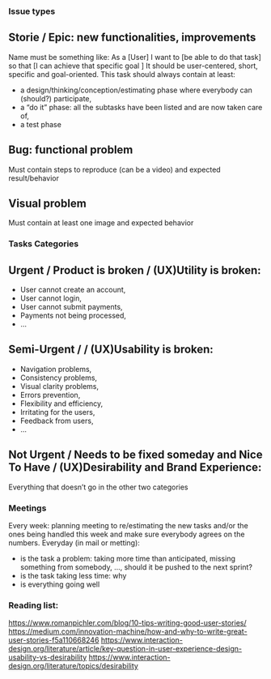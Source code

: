 ### Issue types
## Storie / Epic: new functionalities, improvements
Name must be something like: As a [User] I want to [be able to do that task] so that [I can achieve that specific goal ]
It should be user-centered, short, specific and goal-oriented.
This task should always contain at least:
* a design/thinking/conception/estimating phase where everybody can (should?) participate, 
* a “do it” phase: all the subtasks have been listed and are now taken care of,
* a test phase

## Bug: functional problem 
Must contain steps to reproduce (can be a video) and expected result/behavior

## Visual problem
Must contain at least one image and expected behavior


### Tasks Categories
## Urgent / Product is broken / (UX)Utility is broken: 
* User cannot create an account, 
* User cannot login, 
* User cannot submit payments,
* Payments not being processed, 
* …

## Semi-Urgent /  / (UX)Usability is broken: 
* Navigation problems, 
* Consistency problems, 
* Visual clarity problems,
* Errors prevention,
* Flexibility and efficiency,
* Irritating for the users, 
* Feedback from users,
* ...

## Not Urgent / Needs to be fixed someday and Nice To Have / (UX)Desirability and Brand Experience:
Everything that doesn’t go in the other two categories


### Meetings
Every week: planning meeting to re/estimating the new tasks and/or the ones being handled this week and make sure everybody agrees on the numbers.
Everyday (in mail or metting):
* is the task a problem: taking more time than anticipated, missing something from somebody, ..., should it be pushed to the next sprint?
* is the task taking less time: why
* is everything going well




### Reading list:
https://www.romanpichler.com/blog/10-tips-writing-good-user-stories/
https://medium.com/innovation-machine/how-and-why-to-write-great-user-stories-f5a110668246
https://www.interaction-design.org/literature/article/key-question-in-user-experience-design-usability-vs-desirability
https://www.interaction-design.org/literature/topics/desirability

